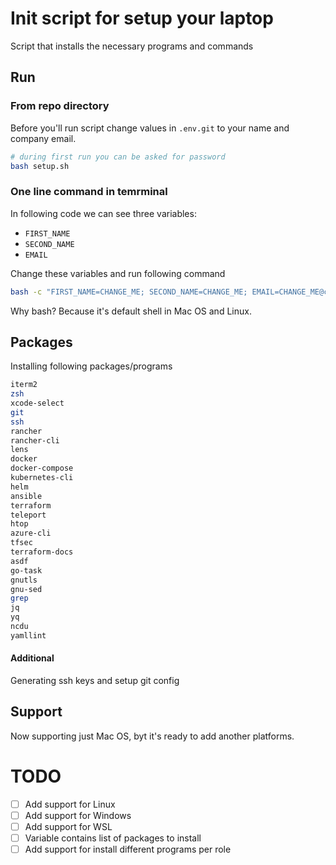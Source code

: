 # Init script for setup your laptop

Script that installs the necessary programs and commands

## Run

### From repo directory

Before you'll run script change values in `.env.git` to your name and company email.
```bash
# during first run you can be asked for password
bash setup.sh
```
### One line command in temrminal
In following code we can see three variables:

- `FIRST_NAME`
- `SECOND_NAME`
- `EMAIL`

Change these variables and run following command
```bash 
bash -c "FIRST_NAME=CHANGE_ME; SECOND_NAME=CHANGE_ME; EMAIL=CHANGE_ME@cmgx.io $(curl -fsSL https://raw.githubusercontent.com/lzima/bash-init-script/main/setup.sh)"
```

Why bash? Because it's default shell in Mac OS and Linux.

## Packages

Installing following packages/programs

```bash
iterm2
zsh
xcode-select
git
ssh
rancher
rancher-cli
lens
docker
docker-compose
kubernetes-cli
helm
ansible
terraform
teleport
htop
azure-cli
tfsec
terraform-docs
asdf
go-task
gnutls
gnu-sed
grep
jq
yq
ncdu
yamllint
```

#### Additional

Generating ssh keys and setup git config

## Support

Now supporting just Mac OS, byt it's ready to add another platforms.

# TODO

- [ ] Add support for Linux
- [ ] Add support for Windows
- [ ] Add support for WSL
- [ ] Variable contains list of packages to install
- [ ] Add support for install different programs per role
